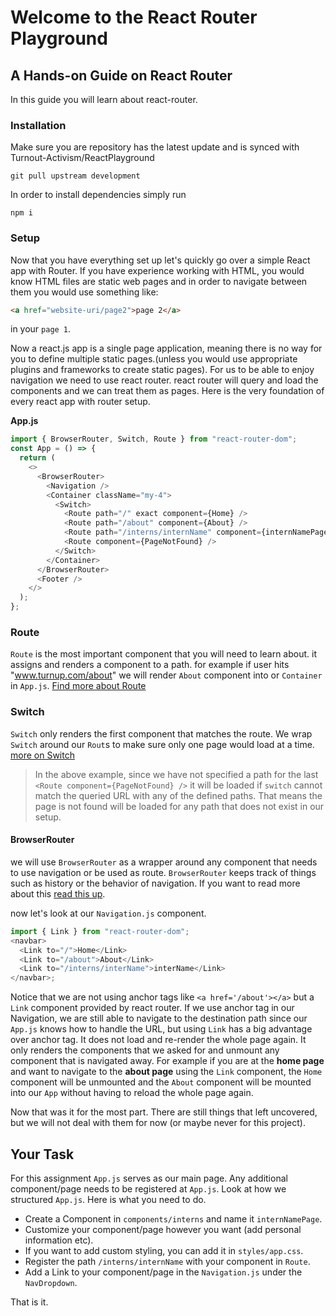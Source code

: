 # Welcome to the React Router Playground

## A Hands-on Guide on React Router

In this guide you will learn about react-router.

### Installation

Make sure you are repository has the latest update and is synced with Turnout-Activism/ReactPlayground

```shell script
git pull upstream development
```

In order to install dependencies simply run

```shell script
npm i 
```

### Setup

Now that you have everything set up let's quickly go over a simple React app with Router. If you have experience working with HTML, you would know HTML files are static web pages and in order to navigate between them you would use something like:

```html
<a href="website-uri/page2">page 2</a>
```

in your `page 1`.

Now a react.js app is a single page application, meaning there is no way for you to define multiple static pages.(unless you would use appropriate plugins and frameworks to create static pages). For us to be able to enjoy navigation we need to use react router. react router will query and load the components and we can treat them as pages. Here is the very foundation of every react app with router setup.

**App.js**

```js
import { BrowserRouter, Switch, Route } from "react-router-dom";
const App = () => {
  return (
    <>
      <BrowserRouter>
        <Navigation />
        <Container className="my-4">
          <Switch>
            <Route path="/" exact component={Home} />
            <Route path="/about" component={About} />
            <Route path="/interns/internName" component={internNamePage} />
            <Route component={PageNotFound} />
          </Switch>
        </Container>
      </BrowserRouter>
      <Footer />
    </>
  );
};
```

### Route

`Route` is the most important component that you will need to learn about. it assigns and renders a component to a path. for example if user hits "www.turnup.com/about" we will render `About` component into or `Container` in `App.js`. [Find more about Route](https://reactrouter.com/web/api/Route)

### Switch

`Switch` only renders the first component that matches the route. We wrap `Switch` around our `Rout`s to make sure only one page would load at a time. [more on Switch](https://reactrouter.com/web/api/Switch)

> In the above example, since we have not specified a path for the last `<Route component={PageNotFound} />` it will be loaded if `switch` cannot match the queried URL with any of the defined paths. That means the page is not found will be loaded for any path that does not exist in our setup.

#### BrowserRouter

we will use `BrowserRouter` as a wrapper around any component that needs to use navigation or be used as route. `BrowserRouter` keeps track of things such as history or the behavior of navigation. If you want to read more about this [read this up](https://reactrouter.com/web/api/BrowserRouter).

now let's look at our `Navigation.js` component.

```js
import { Link } from "react-router-dom";
<navbar>
  <Link to="/">Home</Link>
  <Link to="/about">About</Link>
  <Link to="/interns/interName">interName</Link>
</navbar>;
```

Notice that we are not using anchor tags like `<a href='/about'></a>` but a `Link` component provided by react router. If we use anchor tag in our Navigation, we are still able to navigate to the destination path since our `App.js` knows how to handle the URL, but using `Link` has a big advantage over anchor tag. It does not load and re-render the whole page again. It only renders the components that we asked for and unmount any component that is navigated away. For example if you are at the **home page** and want to navigate to the **about page** using the `Link` component, the `Home` component will be unmounted and the `About` component will be mounted into our `App` without having to reload the whole page again.

Now that was it for the most part. There are still things that left uncovered, but we will not deal with them for now (or maybe never for this project).

## Your Task

For this assignment `App.js` serves as our main page. Any additional component/page needs to be registered at `App.js`. Look at how we structured `App.js`. Here is what you need to do.

- Create a Component in `components/interns` and name it `internNamePage`.
- Customize your component/page however you want (add personal information etc).
- If you want to add custom styling, you can add it in `styles/app.css`.
- Register the path `/interns/internName` with your component in `Route`.
- Add a Link to your component/page in the `Navigation.js` under the `NavDropdown`.

That is it. 
